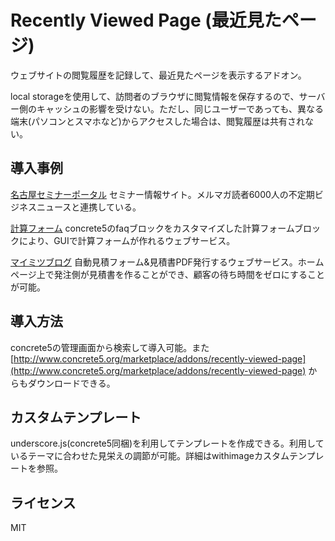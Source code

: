 # Recently Viewed Page (最近見たページ)

ウェブサイトの閲覧履歴を記録して、最近見たページを表示するアドオン。

local storageを使用して、訪問者のブラウザに閲覧情報を保存するので、サーバー側のキャッシュの影響を受けない。ただし、同じユーザーであっても、異なる端末(パソコンとスマホなど)からアクセスした場合は、閲覧履歴は共有されない。

## 導入事例

[名古屋セミナーポータル](http://www.seminar-portal.org/)  セミナー情報サイト。メルマガ読者6000人の不定期ビジネスニュースと連携している。

[計算フォーム](https://calculator.jp/) concrete5のfaqブロックをカスタマイズした計算フォームブロックにより、GUIで計算フォームが作れるウェブサービス。

[マイミツブログ](https://my-mitsu.com/blog/) 自動見積フォーム&見積書PDF発行するウェブサービス。ホームページ上で発注側が見積書を作ることができ、顧客の待ち時間をゼロにすることが可能。

## 導入方法

concrete5の管理画面から検索して導入可能。また[http://www.concrete5.org/marketplace/addons/recently-viewed-page](http://www.concrete5.org/marketplace/addons/recently-viewed-page) からもダウンロードできる。


## カスタムテンプレート

underscore.js(concrete5同梱)を利用してテンプレートを作成できる。利用しているテーマに合わせた見栄えの調節が可能。詳細はwithimageカスタムテンプレートを参照。


## ライセンス

MIT